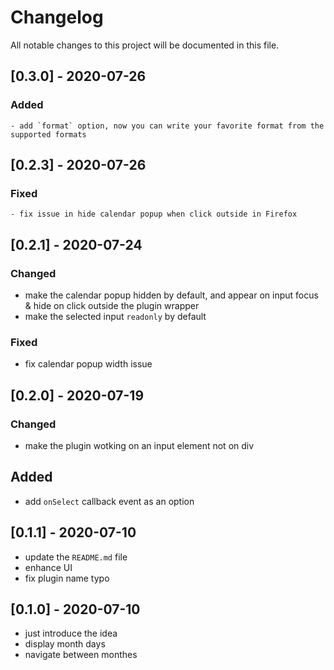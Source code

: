 # Changelog

All notable changes to this project will be documented in this file.

## [0.3.0] - 2020-07-26

  ### Added
    - add `format` option, now you can write your favorite format from the supported formats

## [0.2.3] - 2020-07-26

  ### Fixed
    - fix issue in hide calendar popup when click outside in Firefox

## [0.2.1] - 2020-07-24

### Changed
  
  - make the calendar popup hidden by default, and appear on input focus & hide on click outside the plugin wrapper
  - make the selected input `readonly` by default 

### Fixed

  - fix calendar popup width issue


## [0.2.0] - 2020-07-19

### Changed

  - make the plugin wotking on an input element not on div

## Added

  - add `onSelect` callback event as an option

## [0.1.1] - 2020-07-10
 
  - update the `README.md` file
  - enhance UI
  - fix plugin name typo

## [0.1.0] - 2020-07-10

  - just introduce the idea
  - display month days
  - navigate between monthes
